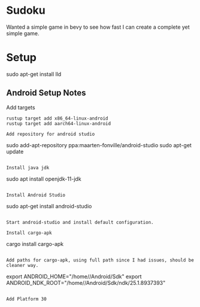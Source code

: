 # Sudoku

Wanted a simple game in bevy to see how fast I can create a complete yet simple game.


# Setup

sudo apt-get install lld



## Android Setup Notes

Add targets
```
rustup target add x86_64-linux-android
rustup target add aarch64-linux-android

Add repository for android studio
```
sudo add-apt-repository ppa:maarten-fonville/android-studio
sudo apt-get update
```

Install java jdk
```
sudo apt install openjdk-11-jdk
```

Install Android Studio
```
sudo apt-get install android-studio
```

Start android-studio and install default configuration.

Install cargo-apk
```
cargo install cargo-apk
```

Add paths for cargo-apk, using full path since I had issues, should be cleaner way.
```
export ANDROID_HOME="/home/<USER>/Android/Sdk"
export ANDROID_NDK_ROOT="/home/<USER>/Android/Sdk/ndk/25.1.8937393"
```

Add Platform 30

